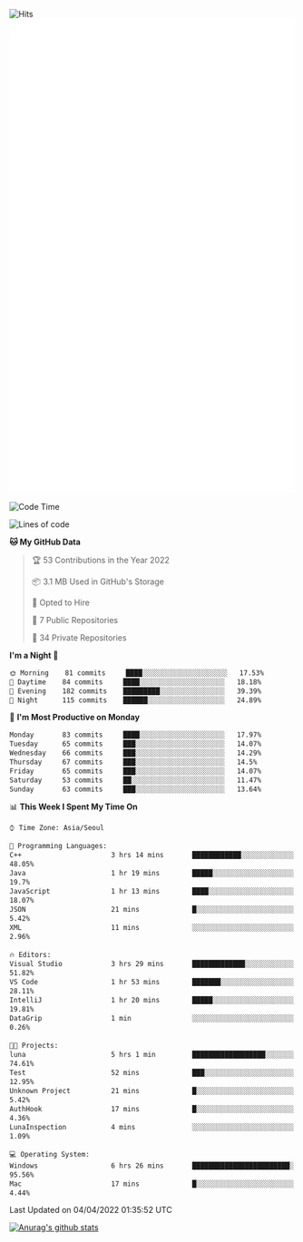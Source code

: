 ![Hits](https://hits.seeyoufarm.com/api/count/incr/badge.svg?url=https%3A%2F%2Fgithub.com%2Fkokose1234&count_bg=%2379C83D&title_bg=%23555555&icon=apple.svg&icon_color=%23E7E7E7&title=hits&edge_flat=false)
<br/>
![Metrics](https://github.com/kokose1234/kokose1234/blob/main/github-metrics.svg)

<!--START_SECTION:waka-->
![Code Time](http://img.shields.io/badge/Code%20Time-613%20hrs%2029%20mins-blue)

![Lines of code](https://img.shields.io/badge/From%20Hello%20World%20I%27ve%20Written-2%20Million%20lines%20of%20code-blue)

**🐱 My GitHub Data** 

> 🏆 53 Contributions in the Year 2022
 > 
> 📦 3.1 MB Used in GitHub's Storage 
 > 
> 💼 Opted to Hire
 > 
> 📜 7 Public Repositories 
 > 
> 🔑 34 Private Repositories  
 > 
**I'm a Night 🦉** 

```text
🌞 Morning    81 commits     ████░░░░░░░░░░░░░░░░░░░░░   17.53% 
🌆 Daytime    84 commits     ████░░░░░░░░░░░░░░░░░░░░░   18.18% 
🌃 Evening    182 commits    █████████░░░░░░░░░░░░░░░░   39.39% 
🌙 Night      115 commits    ██████░░░░░░░░░░░░░░░░░░░   24.89%

```
📅 **I'm Most Productive on Monday** 

```text
Monday       83 commits     ████░░░░░░░░░░░░░░░░░░░░░   17.97% 
Tuesday      65 commits     ███░░░░░░░░░░░░░░░░░░░░░░   14.07% 
Wednesday    66 commits     ███░░░░░░░░░░░░░░░░░░░░░░   14.29% 
Thursday     67 commits     ███░░░░░░░░░░░░░░░░░░░░░░   14.5% 
Friday       65 commits     ███░░░░░░░░░░░░░░░░░░░░░░   14.07% 
Saturday     53 commits     ██░░░░░░░░░░░░░░░░░░░░░░░   11.47% 
Sunday       63 commits     ███░░░░░░░░░░░░░░░░░░░░░░   13.64%

```


📊 **This Week I Spent My Time On** 

```text
⌚︎ Time Zone: Asia/Seoul

💬 Programming Languages: 
C++                      3 hrs 14 mins       ████████████░░░░░░░░░░░░░   48.05% 
Java                     1 hr 19 mins        █████░░░░░░░░░░░░░░░░░░░░   19.7% 
JavaScript               1 hr 13 mins        ████░░░░░░░░░░░░░░░░░░░░░   18.07% 
JSON                     21 mins             █░░░░░░░░░░░░░░░░░░░░░░░░   5.42% 
XML                      11 mins             ░░░░░░░░░░░░░░░░░░░░░░░░░   2.96%

🔥 Editors: 
Visual Studio            3 hrs 29 mins       █████████████░░░░░░░░░░░░   51.82% 
VS Code                  1 hr 53 mins        ███████░░░░░░░░░░░░░░░░░░   28.11% 
IntelliJ                 1 hr 20 mins        █████░░░░░░░░░░░░░░░░░░░░   19.81% 
DataGrip                 1 min               ░░░░░░░░░░░░░░░░░░░░░░░░░   0.26%

🐱‍💻 Projects: 
luna                     5 hrs 1 min         ██████████████████░░░░░░░   74.61% 
Test                     52 mins             ███░░░░░░░░░░░░░░░░░░░░░░   12.95% 
Unknown Project          21 mins             █░░░░░░░░░░░░░░░░░░░░░░░░   5.42% 
AuthHook                 17 mins             █░░░░░░░░░░░░░░░░░░░░░░░░   4.36% 
LunaInspection           4 mins              ░░░░░░░░░░░░░░░░░░░░░░░░░   1.09%

💻 Operating System: 
Windows                  6 hrs 26 mins       ████████████████████████░   95.56% 
Mac                      17 mins             █░░░░░░░░░░░░░░░░░░░░░░░░   4.44%

```


 Last Updated on 04/04/2022 01:35:52 UTC
<!--END_SECTION:waka-->

[![Anurag's github stats](https://github-readme-stats.vercel.app/api?username=kokose1234&theme=dracula)](https://github.com/anuraghazra/github-readme-stats)



	
